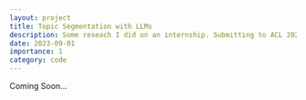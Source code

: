 ```yaml
---
layout: project
title: Topic Segmentation with LLMs
description: Some reseach I did on an internship. Submitting to ACL 2025.
date: 2023-09-01
importance: 1
category: code
---
```


Coming Soon...
